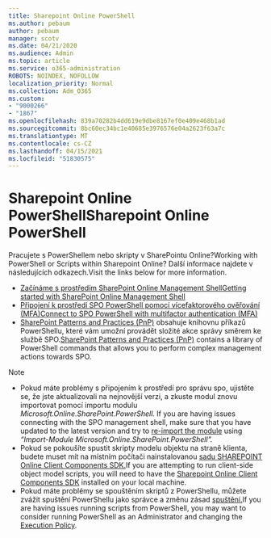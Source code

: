 ```yaml
---
title: Sharepoint Online PowerShell
ms.author: pebaum
author: pebaum
manager: scotv
ms.date: 04/21/2020
ms.audience: Admin
ms.topic: article
ms.service: o365-administration
ROBOTS: NOINDEX, NOFOLLOW
localization_priority: Normal
ms.collection: Adm_O365
ms.custom:
- "9000266"
- "1867"
ms.openlocfilehash: 839a70282b4dd619e9dbe8167ef0e409e468b1ad
ms.sourcegitcommit: 8bc60ec34bc1e40685e3976576e04a2623f63a7c
ms.translationtype: MT
ms.contentlocale: cs-CZ
ms.lasthandoff: 04/15/2021
ms.locfileid: "51830575"
---
```

# <a name="sharepoint-online-powershell"></a><span data-ttu-id="837c4-102">Sharepoint Online PowerShell</span><span class="sxs-lookup"><span data-stu-id="837c4-102">Sharepoint Online PowerShell</span></span>

<span data-ttu-id="837c4-103">Pracujete s PowerShellem nebo skripty v SharePointu Online?</span><span class="sxs-lookup"><span data-stu-id="837c4-103">Working with PowerShell or Scripts within Sharepoint Online?</span></span> <span data-ttu-id="837c4-104">Další informace najdete v následujících odkazech.</span><span class="sxs-lookup"><span data-stu-id="837c4-104">Visit the links below for more information.</span></span>
- [<span data-ttu-id="837c4-105">Začínáme s prostředím SharePoint Online Management Shell</span><span class="sxs-lookup"><span data-stu-id="837c4-105">Getting started with SharePoint Online Management Shell</span></span>](https://docs.microsoft.com/powershell/sharepoint/sharepoint-online/connect-sharepoint-online?view=sharepoint-ps)
- [<span data-ttu-id="837c4-106">Připojení k prostředí SPO PowerShell pomocí vícefaktorového ověřování (MFA)</span><span class="sxs-lookup"><span data-stu-id="837c4-106">Connect to SPO PowerShell with multifactor authentication (MFA)</span></span>](https://docs.microsoft.com/powershell/sharepoint/sharepoint-online/connect-sharepoint-online?view=sharepoint-ps#to-connect-with-multifactor-authentication-mfa)
- <span data-ttu-id="837c4-107">[SharePoint Patterns and Practices (PnP)](https://docs.microsoft.com/powershell/sharepoint/sharepoint-pnp/sharepoint-pnp-cmdlets?view=sharepoint-ps) obsahuje knihovnu příkazů PowerShellu, které vám umožní provádět složité akce správy směrem ke službě SPO.</span><span class="sxs-lookup"><span data-stu-id="837c4-107">[SharePoint Patterns and Practices (PnP)](https://docs.microsoft.com/powershell/sharepoint/sharepoint-pnp/sharepoint-pnp-cmdlets?view=sharepoint-ps) contains a library of PowerShell commands that allows you to perform complex management actions towards SPO.</span></span>

> [!NOTE]
> - <span data-ttu-id="837c4-108">Pokud máte problémy s připojením k prostředí pro správu spo, ujistěte se, že jste aktualizovali na nejnovější verzi, a zkuste modul znovu importovat pomocí importu modulu *Microsoft.Online.SharePoint.PowerShell.* [](https://docs.microsoft.com/powershell/scripting/developer/module/importing-a-powershell-module?view=powershell-7.1)</span><span class="sxs-lookup"><span data-stu-id="837c4-108">If you are having issues connecting with the SPO management shell, make sure that you have updated to the latest version and try to [re-import the module](https://docs.microsoft.com/powershell/scripting/developer/module/importing-a-powershell-module?view=powershell-7.1) using *“Import-Module Microsoft.Online.SharePoint.PowerShell”.*</span></span>
> - <span data-ttu-id="837c4-109">Pokud se pokoušíte spustit skripty modelu objektu na straně klienta, budete muset mít na místním počítači nainstalovanou [sadu SHAREPOINT Online Client Components SDK.](https://www.microsoft.com/download/details.aspx?id=42038)</span><span class="sxs-lookup"><span data-stu-id="837c4-109">If you are attempting to run client-side object model scripts, you will need to have the [Sharepoint Online Client Components SDK](https://www.microsoft.com/download/details.aspx?id=42038) installed on your local machine.</span></span>
> - <span data-ttu-id="837c4-110">Pokud máte problémy se spouštěním skriptů z PowerShellu, můžete zvážit spuštění PowerShellu jako správce a změnu zásad [spuštění.](https://docs.microsoft.com/powershell/module/microsoft.powershell.core/about/about_execution_policies?view=powershell-6)</span><span class="sxs-lookup"><span data-stu-id="837c4-110">If you are having issues running scripts from PowerShell, you may want to consider running PowerShell as an Administrator and changing the [Execution Policy](https://docs.microsoft.com/powershell/module/microsoft.powershell.core/about/about_execution_policies?view=powershell-6).</span></span>